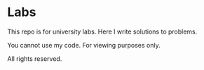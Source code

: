 # Labs
This repo is for university labs. Here I write solutions to problems.

You cannot use my code. For viewing purposes only. 

All rights reserved.
